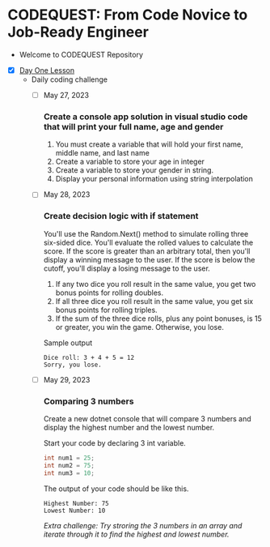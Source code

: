 # CODEQUEST: From Code Novice to Job-Ready Engineer

- Welcome to CODEQUEST Repository

 - [x] [Day One Lesson](/Day1/Lesson.md)
    - Daily coding challenge
        - [ ] May 27, 2023
            ### Create a console app solution in visual studio code that will print your full name, age and gender

            1. You must create a variable that will hold your first name, middle name, and last name
            2. Create a variable to store your age in integer
            3. Create a variable to store your gender in string.
            4. Display your personal information using string interpolation
            
        - [ ] May 28, 2023
            ### Create decision logic with if statement
            
            You'll use the Random.Next() method to simulate rolling three six-sided dice. You'll evaluate the rolled values to calculate the score. If the score is greater than an arbitrary total, then you'll display a winning message to the user. If the score is below the cutoff, you'll display a losing message to the user.

             1. If any two dice you roll result in the same value, you get two bonus points for rolling doubles.
             2. If all three dice you roll result in the same value, you get six bonus points for rolling triples.
             3. If the sum of the three dice rolls, plus any point bonuses, is 15 or greater, you win the game. Otherwise, you lose.

            Sample output
            ```
            Dice roll: 3 + 4 + 5 = 12
            Sorry, you lose.
            ```
        
        - [ ] May 29, 2023
            ### Comparing 3 numbers

            Create a new dotnet console that will compare 3 numbers and display the highest number and the lowest number.

            Start your code by declaring 3 int variable.

            ```c#
            int num1 = 25;
            int num2 = 75;
            int num3 = 10;
            ```

            The output of your code should be like this.
            ```
            Highest Number: 75
            Lowest Number: 10
            ```

             *Extra challenge: Try stroring the 3 numbers in an array and iterate through it to find the highest and lowest number.*



